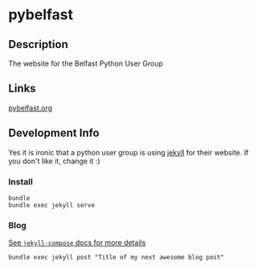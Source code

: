 # pybelfast 

## Description

The website for the Belfast Python User Group

## Links

[pybelfast.org](https://pybelfast.org/)

## Development Info

Yes it is ironic that a python user group is using [jekyll](http://www.jekyllrb.com) for their website. If
you don't like it, change it :)

### Install

```
bundle
bundle exec jekyll serve
```

### Blog

[See `jekyll-compose` docs for more details](https://github.com/jekyll/jekyll-compose)

```
bundle exec jekyll post "Title of my next awesome blog post"
```
